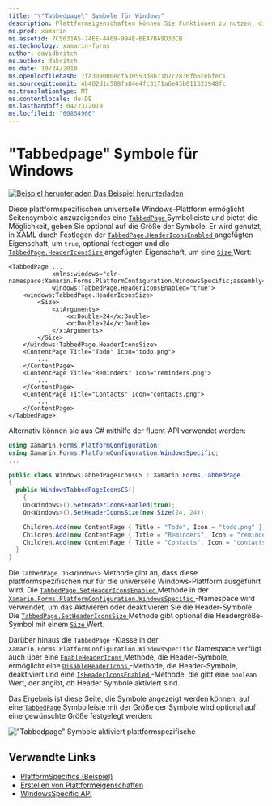 ```yaml
---
title: "\"Tabbedpage\" Symbole für Windows"
description: Plattformeigenschaften können Sie Funktionen zu nutzen, die nur auf einer bestimmten Plattform verfügbar ist ohne die Implementierung der benutzerdefinierten Renderern und Effekte. In diesem Artikel wird erläutert, wie Sie die Windows-Clientplattform-spezifische nutzen, die Seitensymbole auf eine "tabbedpage"-Symbolleiste angezeigt werden können.
ms.prod: xamarin
ms.assetid: 7C5031A5-74EE-4469-994E-BEA7BA9D33CB
ms.technology: xamarin-forms
author: davidbritch
ms.author: dabritch
ms.date: 10/24/2018
ms.openlocfilehash: 7fa309000ecfa30593d8b71b7c2836fb6cebfec1
ms.sourcegitcommit: 4b402d1c508fa84e4fc3171a6e43b811323948fc
ms.translationtype: MT
ms.contentlocale: de-DE
ms.lasthandoff: 04/23/2019
ms.locfileid: "60854966"
---
```

# <a name="tabbedpage-icons-on-windows"></a>"Tabbedpage" Symbole für Windows

[![Beispiel herunterladen](~/media/shared/download.png) Das Beispiel herunterladen](https://developer.xamarin.com/samples/xamarin-forms/userinterface/platformspecifics/)

Diese plattformspezifischen universelle Windows-Plattform ermöglicht Seitensymbole anzuzeigendes eine [ `TabbedPage` ](xref:Xamarin.Forms.TabbedPage) Symbolleiste und bietet die Möglichkeit, geben Sie optional auf die Größe der Symbole. Er wird genutzt, in XAML durch Festlegen der [ `TabbedPage.HeaderIconsEnabled` ](xref:Xamarin.Forms.PlatformConfiguration.WindowsSpecific.TabbedPage.HeaderIconsEnabledProperty) angefügten Eigenschaft, um `true`, optional festlegen und die [ `TabbedPage.HeaderIconsSize` ](xref:Xamarin.Forms.PlatformConfiguration.WindowsSpecific.TabbedPage.HeaderIconsSizeProperty) angefügten Eigenschaft, um eine [ `Size` ](xref:Xamarin.Forms.Size) Wert:

```xaml
<TabbedPage ...
            xmlns:windows="clr-namespace:Xamarin.Forms.PlatformConfiguration.WindowsSpecific;assembly=Xamarin.Forms.Core"
            windows:TabbedPage.HeaderIconsEnabled="true">
    <windows:TabbedPage.HeaderIconsSize>
        <Size>
            <x:Arguments>
                <x:Double>24</x:Double>
                <x:Double>24</x:Double>
            </x:Arguments>
        </Size>
    </windows:TabbedPage.HeaderIconsSize>
    <ContentPage Title="Todo" Icon="todo.png">
        ...
    </ContentPage>
    <ContentPage Title="Reminders" Icon="reminders.png">
        ...
    </ContentPage>
    <ContentPage Title="Contacts" Icon="contacts.png">
        ...
    </ContentPage>
</TabbedPage>
```

Alternativ können sie aus C# mithilfe der fluent-API verwendet werden:

```csharp
using Xamarin.Forms.PlatformConfiguration;
using Xamarin.Forms.PlatformConfiguration.WindowsSpecific;
...

public class WindowsTabbedPageIconsCS : Xamarin.Forms.TabbedPage
{
  public WindowsTabbedPageIconsCS()
    {
    On<Windows>().SetHeaderIconsEnabled(true);
    On<Windows>().SetHeaderIconsSize(new Size(24, 24));

    Children.Add(new ContentPage { Title = "Todo", Icon = "todo.png" });
    Children.Add(new ContentPage { Title = "Reminders", Icon = "reminders.png" });
    Children.Add(new ContentPage { Title = "Contacts", Icon = "contacts.png" });
  }
}
```

Die `TabbedPage.On<Windows>` Methode gibt an, dass diese plattformspezifischen nur für die universelle Windows-Plattform ausgeführt wird. Die [ `TabbedPage.SetHeaderIconsEnabled` ](xref:Xamarin.Forms.PlatformConfiguration.WindowsSpecific.TabbedPage.SetHeaderIconsEnabled(Xamarin.Forms.IPlatformElementConfiguration{Xamarin.Forms.PlatformConfiguration.Windows,Xamarin.Forms.TabbedPage},System.Boolean)) Methode in der [ `Xamarin.Forms.PlatformConfiguration.WindowsSpecific` ](xref:Xamarin.Forms.PlatformConfiguration.WindowsSpecific) -Namespace wird verwendet, um das Aktivieren oder deaktivieren Sie die Header-Symbole. Die [ `TabbedPage.SetHeaderIconsSize` ](xref:Xamarin.Forms.PlatformConfiguration.WindowsSpecific.TabbedPage.SetHeaderIconsSize(Xamarin.Forms.IPlatformElementConfiguration{Xamarin.Forms.PlatformConfiguration.Windows,Xamarin.Forms.TabbedPage},Xamarin.Forms.Size)) Methode gibt optional die Headergröße-Symbol mit einem [ `Size` ](xref:Xamarin.Forms.Size) Wert.

Darüber hinaus die `TabbedPage` -Klasse in der `Xamarin.Forms.PlatformConfiguration.WindowsSpecific` Namespace verfügt auch über eine [ `EnableHeaderIcons` ](xref:Xamarin.Forms.PlatformConfiguration.WindowsSpecific.TabbedPage.EnableHeaderIcons*) Methode, die Header-Symbole, ermöglicht eine [ `DisableHeaderIcons` ](xref:Xamarin.Forms.PlatformConfiguration.WindowsSpecific.TabbedPage.DisableHeaderIcons*) -Methode, die Header-Symbole, deaktiviert und eine [ `IsHeaderIconsEnabled` ](xref:Xamarin.Forms.PlatformConfiguration.WindowsSpecific.TabbedPage.IsHeaderIconsEnabled*) -Methode, die gibt eine `boolean` Wert, der angibt, ob Header Symbole aktiviert sind.

Das Ergebnis ist diese Seite, die Symbole angezeigt werden können, auf eine [ `TabbedPage` ](xref:Xamarin.Forms.TabbedPage) Symbolleiste mit der Größe der Symbole wird optional auf eine gewünschte Größe festgelegt werden:

!["Tabbedpage" Symbole aktiviert plattformspezifische](tabbedpage-icons-images/tabbedpage-icons.png "\"tabbedpage\" Symbole aktiviert plattformspezifische")

## <a name="related-links"></a>Verwandte Links

- [PlatformSpecifics (Beispiel)](https://developer.xamarin.com/samples/xamarin-forms/userinterface/platformspecifics/)
- [Erstellen von Plattformeigenschaften](~/xamarin-forms/platform/platform-specifics/index.md#creating-platform-specifics)
- [WindowsSpecific API](xref:Xamarin.Forms.PlatformConfiguration.WindowsSpecific)
